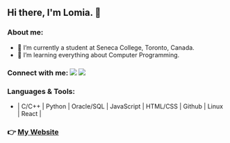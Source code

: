 ## Hi there, I'm Lomia. 👋

### About me:
- 👀 I’m currently a student at Seneca College, Toronto, Canada.
- 🌱 I’m learning everything about Computer Programming.  

### Connect with me: <a href="mailto:lomia5w@gmail.com"><img src="https://img.shields.io/badge/-Gmail-grey?style=flat&logo=Gmail&logoColor=red"/></a> <a href="https://www.linkedin.com/in/lomiawu"><img src="https://img.shields.io/badge/-Lomia%20Wu%20-0077B5?style=flat&logo=Linkedin&logoColor=white"/></a>

### Languages & Tools:
- | C/C++ | Python | Oracle/SQL | JavaScript | HTML/CSS | Github | Linux | React |

### 👉 [My Website](https://lomiaw.github.io/LomiaW/)

<!---
LomiaW/LomiaW is a ✨ special ✨ repository because its `README.md` (this file) appears on your GitHub profile.
You can click the Preview link to take a look at your changes.
--->
